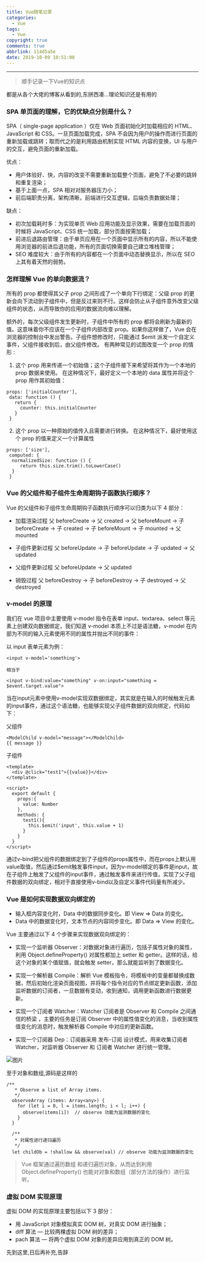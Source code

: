 ```yaml
---
title: Vue随笔记录
categories:
  - Vue
tags:
  - Vue
copyright: true
comments: true
abbrlink: 114d5a5e
date: 2019-10-09 10:51:00
---
```


<hr style='filter:progid:DXImageTransform.Microsoft.Glow(color=#FF0000,strength=10)' color='#FF0000' size='1' />

> 顺手记录一下Vue的知识点

<!--more-->

都是从各个大佬的博客从看到的,东拼西凑...理论知识还是有用的

### SPA 单页面的理解，它的优缺点分别是什么？

SPA（ single-page application ）仅在 Web 页面初始化时加载相应的 HTML、JavaScript 和 CSS。一旦页面加载完成，SPA 不会因为用户的操作而进行页面的重新加载或跳转；取而代之的是利用路由机制实现 HTML 内容的变换，UI 与用户的交互，避免页面的重新加载。

优点：

* 用户体验好、快，内容的改变不需要重新加载整个页面，避免了不必要的跳转和重复渲染；
* 基于上面一点，SPA 相对对服务器压力小；
* 前后端职责分离，架构清晰，前端进行交互逻辑，后端负责数据处理；

缺点：

* 初次加载耗时多：为实现单页 Web 应用功能及显示效果，需要在加载页面的时候将 JavaScript、CSS 统一加载，部分页面按需加载；
* 前进后退路由管理：由于单页应用在一个页面中显示所有的内容，所以不能使用浏览器的前进后退功能，所有的页面切换需要自己建立堆栈管理；
* SEO 难度较大：由于所有的内容都在一个页面中动态替换显示，所以在 SEO 上其有着天然的弱势。

### 怎样理解 Vue 的单向数据流？

所有的 prop 都使得其父子 prop 之间形成了一个单向下行绑定：父级 prop 的更新会向下流动到子组件中，但是反过来则不行。这样会防止从子组件意外改变父级组件的状态，从而导致你的应用的数据流向难以理解。

额外的，每次父级组件发生更新时，子组件中所有的 prop 都将会刷新为最新的值。这意味着你不应该在一个子组件内部改变 prop。如果你这样做了，Vue 会在浏览器的控制台中发出警告。子组件想修改时，只能通过 $emit 派发一个自定义事件，父组件接收到后，由父组件修改。
有两种常见的试图改变一个 prop 的情形 :

1. 这个 prop 用来传递一个初始值；这个子组件接下来希望将其作为一个本地的 prop 数据来使用。 在这种情况下，最好定义一个本地的 data 属性并将这个 prop 用作其初始值：

```
props: ['initialCounter'],
 data: function () {
   return {
     counter: this.initialCounter
   }
 } 
```

2. 这个 prop 以一种原始的值传入且需要进行转换。 在这种情况下，最好使用这个 prop 的值来定义一个计算属性

```
props: ['size'],
 computed: { 
  normalizedSize: function () {
     return this.size.trim().toLowerCase() 
  }
 } 
```

### Vue 的父组件和子组件生命周期钩子函数执行顺序？

Vue 的父组件和子组件生命周期钩子函数执行顺序可以归类为以下 4 部分：

* 加载渲染过程
父 beforeCreate -> 父 created -> 父 beforeMount -> 子 beforeCreate -> 子 created -> 子 beforeMount -> 子 mounted -> 父 mounted

* 子组件更新过程
父 beforeUpdate -> 子 beforeUpdate -> 子 updated -> 父 updated

* 父组件更新过程
父 beforeUpdate -> 父 updated

* 销毁过程
父 beforeDestroy -> 子 beforeDestroy -> 子 destroyed -> 父 destroyed

### v-model 的原理

我们在 vue 项目中主要使用 v-model 指令在表单 input、textarea、select 等元素上创建双向数据绑定，我们知道 v-model 本质上不过是语法糖，v-model 在内部为不同的输入元素使用不同的属性并抛出不同的事件：

以 input 表单元素为例：
```
<input v-model='something'>
    
相当于

<input v-bind:value="something" v-on:input="something = $event.target.value">
```

当在input元素中使用v-model实现双数据绑定，其实就是在输入的时候触发元素的input事件，通过这个语法糖，也能够实现父子组件数据的双向绑定，代码如下：

父组件

```
<ModelChild v-model="message"></ModelChild>
{{ message }}
```

子组件

```
<template>
  <div @click="test1">{{value}}</div>
</template>

<script>
  export default {
    props:{
      value: Number
    },
    methods: {
      test1(){
        this.$emit('input', this.value + 1)
      }
    }
  }
</script>
```

通过v-bind把父组件的数据绑定到了子组件的props属性中，而在props上默认用value取值，然后通过$emit触发事件input，因为v-model绑定的事件是input，故在子组件上触发了父组件的input事件，通过触发事件来进行传值，实现了父子组件数据的双向绑定，相对于直接使用v-bind以及自定义事件代码量有所减少。

### Vue 是如何实现数据双向绑定的

* 输入框内容变化时，Data 中的数据同步变化。即 View => Data 的变化。
* Data 中的数据变化时，文本节点的内容同步变化。即 Data => View 的变化。

Vue 主要通过以下 4 个步骤来实现数据双向绑定的：

* 实现一个监听器 Observer：对数据对象进行遍历，包括子属性对象的属性，利用 Object.defineProperty() 对属性都加上 setter 和 getter。这样的话，给这个对象的某个值赋值，就会触发 setter，那么就能监听到了数据变化。

* 实现一个解析器 Compile：解析 Vue 模板指令，将模板中的变量都替换成数据，然后初始化渲染页面视图，并将每个指令对应的节点绑定更新函数，添加监听数据的订阅者，一旦数据有变动，收到通知，调用更新函数进行数据更新。

* 实现一个订阅者 Watcher：Watcher 订阅者是 Observer 和 Compile 之间通信的桥梁 ，主要的任务是订阅 Observer 中的属性值变化的消息，当收到属性值变化的消息时，触发解析器 Compile 中对应的更新函数。

* 实现一个订阅器 Dep：订阅器采用 发布-订阅 设计模式，用来收集订阅者 Watcher，对监听器 Observer 和 订阅者 Watcher 进行统一管理。

![图片](https://user-gold-cdn.xitu.io/2019/8/1/16c4a3ce0bcb0d91?imageView2/0/w/1280/h/960/format/webp/ignore-error/1)

至于对象和数组,源码是这样的

```
/**
   * Observe a list of Array items.
   */
  observeArray (items: Array<any>) {
    for (let i = 0, l = items.length; i < l; i++) {
      observe(items[i])  // observe 功能为监测数据的变化
    }
  }

  /**
   * 对属性进行递归遍历
   */
  let childOb = !shallow && observe(val) // observe 功能为监测数据的变化
```

 > Vue 框架通过遍历数组 和递归遍历对象，从而达到利用 Object.defineProperty() 也能对对象和数组（部分方法的操作）进行监听。

### 虚拟 DOM 实现原理

虚拟 DOM 的实现原理主要包括以下 3 部分：

* 用 JavaScript 对象模拟真实 DOM 树，对真实 DOM 进行抽象；
* diff 算法 — 比较两棵虚拟 DOM 树的差异；
* pach 算法 — 将两个虚拟 DOM 对象的差异应用到真正的 DOM 树。


先到这里,日后再补充,告辞